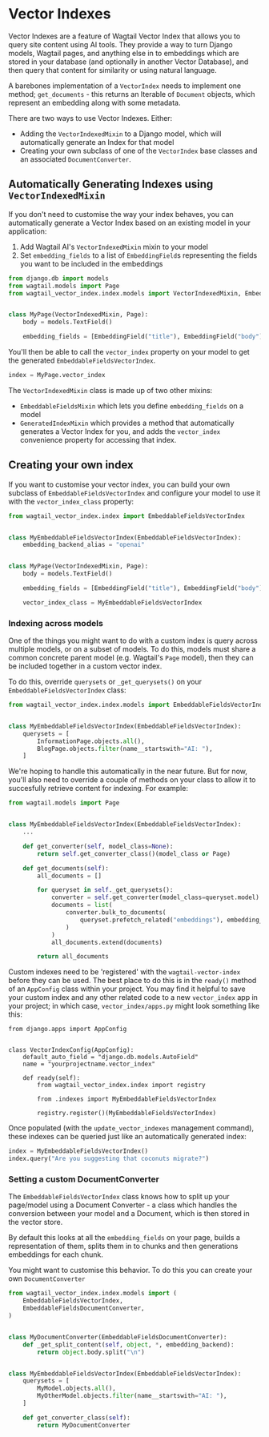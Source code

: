 # Vector Indexes

Vector Indexes are a feature of Wagtail Vector Index that allows you to query site content using AI tools. They provide a way to turn Django models, Wagtail pages, and anything else in to embeddings which are stored in your database (and optionally in another Vector Database), and then query that content for similarity or using natural language.

A barebones implementation of a `VectorIndex` needs to implement one method; `get_documents` - this returns an Iterable of `Document` objects, which represent an embedding along with some metadata.

There are two ways to use Vector Indexes. Either:

-   Adding the `VectorIndexedMixin` to a Django model, which will automatically generate an Index for that model
-   Creating your own subclass of one of the `VectorIndex` base classes and an associated `DocumentConverter`.

## Automatically Generating Indexes using `VectorIndexedMixin`

If you don't need to customise the way your index behaves, you can automatically generate a Vector Index based on an existing model in your application:

1. Add Wagtail AI's `VectorIndexedMixin` mixin to your model
2. Set `embedding_fields` to a list of `EmbeddingField`s representing the fields you want to be included in the embeddings

```python
from django.db import models
from wagtail.models import Page
from wagtail_vector_index.index.models import VectorIndexedMixin, EmbeddingField


class MyPage(VectorIndexedMixin, Page):
    body = models.TextField()

    embedding_fields = [EmbeddingField("title"), EmbeddingField("body")]
```

You'll then be able to call the `vector_index` property on your model to get the generated `EmbeddableFieldsVectorIndex`.

```python
index = MyPage.vector_index
```

The `VectorIndexedMixin` class is made up of two other mixins:

- `EmbeddableFieldsMixin` which lets you define `embedding_fields` on a model
- `GeneratedIndexMixin` which provides a method that automatically generates a Vector Index for you, and adds the `vector_index` convenience property for accessing that index.

## Creating your own index

If you want to customise your vector index, you can build your own subclass of `EmbeddableFieldsVectorIndex` and configure your model to use it with the `vector_index_class` property:

```python
from wagtail_vector_index.index import EmbeddableFieldsVectorIndex


class MyEmbeddableFieldsVectorIndex(EmbeddableFieldsVectorIndex):
    embedding_backend_alias = "openai"


class MyPage(VectorIndexedMixin, Page):
    body = models.TextField()

    embedding_fields = [EmbeddingField("title"), EmbeddingField("body")]

    vector_index_class = MyEmbeddableFieldsVectorIndex
```


### Indexing across models

One of the things you might want to do with a custom index is query across multiple models, or on a subset of models. To do this, models must share a common concrete parent model (e.g. Wagtail's `Page` model), then they can be included together in a custom vector index.

To do this, override `querysets` or `_get_querysets()` on your `EmbeddableFieldsVectorIndex` class:

```python
from wagtail_vector_index.index.models import EmbeddableFieldsVectorIndex


class MyEmbeddableFieldsVectorIndex(EmbeddableFieldsVectorIndex):
    querysets = [
        InformationPage.objects.all(),
        BlogPage.objects.filter(name__startswith="AI: "),
    ]
```

We're hoping to handle this automatically in the near future. But for now, you'll also need to override a couple of methods on your class to allow it to succesfully retrieve content for indexing. For example:

```python
from wagtail.models import Page


class MyEmbeddableFieldsVectorIndex(EmbeddableFieldsVectorIndex):
    ...

    def get_converter(self, model_class=None):
        return self.get_converter_class()(model_class or Page)

    def get_documents(self):
        all_documents = []

        for queryset in self._get_querysets():
            converter = self.get_converter(model_class=queryset.model)
            documents = list(
                converter.bulk_to_documents(
                    queryset.prefetch_related("embeddings"), embedding_backend=self.embedding_backend
                )
            )
            all_documents.extend(documents)

        return all_documents
```

Custom indexes need to be 'registered' with the `wagtail-vector-index` before they can be used. The best place to do this is in the `ready()` method of an `AppConfig` class within your project. You may find it helpful to save your custom index and any other related code to a new `vector_index` app in your project; in which case, `vector_index/apps.py` might look something like this:

```
from django.apps import AppConfig


class VectorIndexConfig(AppConfig):
    default_auto_field = "django.db.models.AutoField"
    name = "yourprojectname.vector_index"

    def ready(self):
        from wagtail_vector_index.index import registry

        from .indexes import MyEmbeddableFieldsVectorIndex

        registry.register()(MyEmbeddableFieldsVectorIndex)

```

Once populated (with the `update_vector_indexes` management command), these indexes can be queried just like an automatically generated index:

```python
index = MyEmbeddableFieldsVectorIndex()
index.query("Are you suggesting that coconuts migrate?")
```

### Setting a custom DocumentConverter

The `EmbeddableFieldsVectorIndex` class knows how to split up your page/model using a Document Converter - a class which handles the conversion between your model and a Document, which is then stored in the vector store.

By default this looks at all the `embedding_fields` on your page, builds a representation of them, splits them in to chunks and then generations embeddings for each chunk.

You might want to customise this behavior. To do this you can create your own `DocumentConverter`


```python
from wagtail_vector_index.index.models import (
    EmbeddableFieldsVectorIndex,
    EmbeddableFieldsDocumentConverter,
)


class MyDocumentConverter(EmbeddableFieldsDocumentConverter):
    def _get_split_content(self, object, *, embedding_backend):
        return object.body.split("\n")


class MyEmbeddableFieldsVectorIndex(EmbeddableFieldsVectorIndex):
    querysets = [
        MyModel.objects.all(),
        MyOtherModel.objects.filter(name__startswith="AI: "),
    ]

    def get_converter_class(self):
        return MyDocumentConverter
```
